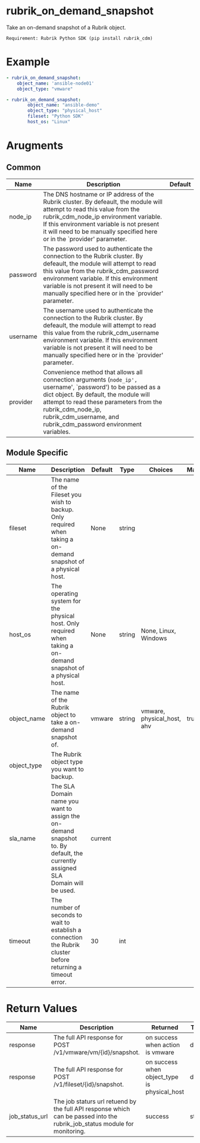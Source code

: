 # rubrik_on_demand_snapshot    

Take an on-demand snapshot of a Rubrik object.

`Requirement: Rubrik Python SDK (pip install rubrik_cdm)`

# Example

```yaml
- rubrik_on_demand_snapshot:
    object_name: 'ansible-node01'
    object_type: "vmware"

- rubrik_on_demand_snapshot:
        object_name: "ansible-demo"
        object_type: "physical_host"
        fileset: "Python SDK"
        host_os: "Linux"
```

# Arugments

## Common

| Name     | Description                                                                                                                                                                                                                                                                                               | Default |
|----------|-----------------------------------------------------------------------------------------------------------------------------------------------------------------------------------------------------------------------------------------------------------------------------------------------------------|---------|
| node_ip  | The DNS hostname or IP address of the Rubrik cluster. By defeault, the module will attempt to read this value from the rubrik_cdm_node_ip environment variable. If this environment variable is not present it will need to be manually specified here or in the `provider' parameter.                    |         |
| password | The password used to authenticate the connection to the Rubrik cluster. By defeault, the module will attempt to read this value from the rubrik_cdm_password environment variable. If this environment variable is not present it will need to be manually specified here or in the `provider' parameter. |         |
| username | The username used to authenticate the connection to the Rubrik cluster. By defeault, the module will attempt to read this value from the rubrik_cdm_username environment variable. If this environment variable is not present it will need to be manually specified here or in the `provider' parameter. |         |
| provider | Convenience method that allows all connection arguments (`node_ip', `username', `password') to be passed as a dict object. By default, the module will attempt to read these parameters from the rubrik_cdm_node_ip, rubrik_cdm_username, and rubrik_cdm_password environment variables.                  |         |


## Module Specific

| Name        | Description                                                                                                                   | Default | Type   | Choices                    | Mandatory | Aliases |
|-------------|-------------------------------------------------------------------------------------------------------------------------------|---------|--------|----------------------------|-----------|---------|
| fileset     | The name of the Fileset you wish to backup. Only required when taking a on-demand snapshot of a physical host.                | None    | string |                            |           |         |
| host_os     | The operating system for the physical host. Only required when taking a on-demand snapshot of a physical host.                | None    | string | None, Linux, Windows       |           |         |
| object_name | The name of the Rubrik object to take a on-demand snapshot of.                                                                | vmware  | string | vmware, physical_host, ahv | true      |         |
| object_type | The Rubrik object type you want to backup.                                                                                    |         |        |                            |           |         |
| sla_name    | The SLA Domain name you want to assign the on-demand snapshot to. By default, the currently assigned SLA Domain will be used. | current |        |                            |           |         |
| timeout     | The number of seconds to wait to establish a connection the Rubrik cluster before returning a timeout error.                  | 30      | int    |                            |           |         |

# Return Values

| Name           | Description                                                                                                                | Returned                                     | Type   |
|----------------|----------------------------------------------------------------------------------------------------------------------------|----------------------------------------------|--------|
| response       | The full API response for POST /v1/vmware/vm/{id}/snapshot.                                                                | on success when action is vmware             | dict   |
| response       | The full API response for POST /v1/fileset/{id}/snapshot.                                                                  | on success when object_type is physical_host | dict   |
| job_status_url | The job staturs url retuend by the full API response which can be passed into the rubrik_job_status module for monitoring. | success                                      | string |

